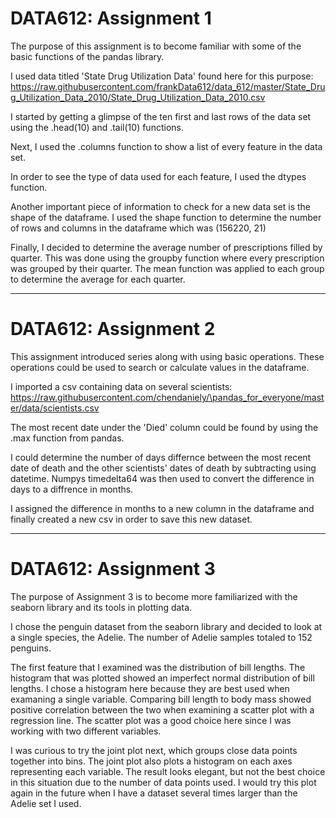 # DATA612: Assignment 1

The purpose of this assignment is to become familiar with some of the basic functions of the pandas library.

I used data titled 'State Drug Utilization Data' found here for this purpose: 
https://raw.githubusercontent.com/frankData612/data_612/master/State_Drug_Utilization_Data_2010/State_Drug_Utilization_Data_2010.csv

I started by getting a glimpse of the ten first and last rows of the data set using the .head(10) and .tail(10) functions.

Next, I used the .columns function to show a list of every feature in the data set.

In order to see the type of data used for each feature, I used the dtypes function.

Another important piece of information to check for a new data set is the shape of the dataframe.
I used the shape function to determine the number of rows and columns in the dataframe which was (156220, 21)

Finally, I decided to determine the average number of prescriptions filled by quarter.
This was done using the groupby function where every prescription was grouped by their quarter.
The mean function was applied to each group to determine the average for each quarter.

---------------------------------
# DATA612: Assignment 2

This assignment introduced series along with using basic operations. 
These operations could be used to search or calculate values in the dataframe.

I imported a csv containing data on several scientists: https://raw.githubusercontent.com/chendaniely/\pandas_for_everyone/master/data/scientists.csv

The most recent date under the 'Died' column could be found by using the .max function from pandas.

I could determine the number of days differnce between the most recent date of death and the other scientists' dates of death by subtracting using datetime.
Numpys timedelta64 was then used to convert the difference in days to a diffrence in months.

I assigned the difference in months to a new column in the dataframe and finally created a new csv in order to save this new dataset.

---------------------------------
# DATA612: Assignment 3

The purpose of Assignment 3 is to become more familiarized with the seaborn library and its tools in plotting data.

I chose the penguin dataset from the seaborn library and decided to look at a single species, the Adelie.
The number of Adelie samples totaled to 152 penguins.

The first feature that I examined was the distribution of bill lengths.
The histogram that was plotted showed an imperfect normal distribution of bill lengths.
I chose a histogram here because they are best used when examaning a single variable.
Comparing bill length to body mass showed positive correlation between the two when examining a scatter plot with a regression line.
The scatter plot was a good choice here since I was working with two different variables.

I was curious to try the joint plot next, which groups close data points together into bins.
The joint plot also plots a histogram on each axes representing each variable.
The result looks elegant, but not the best choice in this situation due to the number of data points used.
I would try this plot again in the future when I have a dataset several times larger than the Adelie set I used.
